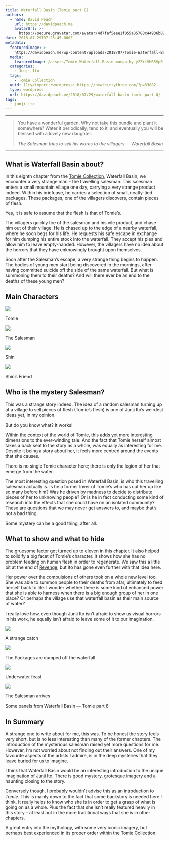 ```yaml
---
title: Waterfall Basin (Tomie part 8)
authors:
  - name: David Peach
    url: https://davidpeach.me
    avatarUrl: >-
      https://secure.gravatar.com/avatar/4d7faf5eee1f055a85788c44936b8995eaab6dfb004e7854ec747ccb272e91ee?s=96&d=mm&r=g
date: 2018-07-29T07:23:45.000Z
metadata:
  featuredImage: >-
    https://davidpeach.me/wp-content/uploads/2018/07/Tomie-Waterfall-Basin-manga-by-Junji-Ito-scaled.webp
  media:
    featuredImage: /assets/Tomie-Waterfall-Basin-manga-by-y2ZifVMSSVp0.webp
  categories:
    - Junji Ito
  tags:
    - Tomie Collection
  uuid: 11ty/import::wordpress::https://newthirtythree.com/?p=33082
  type: wordpress
  url: https://davidpeach.me/2018/07/29/waterfall-basin-tomie-part-8/
tags:
  - junji-ito
---
```

* * *

> You have a wonderful garden. Why not take this bundle and plant it somewhere? Water it periodically, tend to it, and eventually you will be blessed with a lovely new daughter.
> 
> <cite>The Salesman tries to sell his wares to the villagers — Waterfall Basin</cite>

* * *

## What is Waterfall Basin about?

In this eighth chapter from the [Tomie Collection](https://davidpeach.me/tag/tomie-collection/), Waterfall Basin, we encounter a very strange man – the travelling salesman. This salesman enters a small mountain village one day, carrying a very strange product indeed. Within his briefcase, he carries a selection of small, neatly-tied packages. These packages, one of the villagers discovers, contain pieces of flesh.

Yes, it is safe to assume that the flesh is that of Tomie’s.

The villagers quickly tire of the salesman and his vile product, and chase him out of their village. He is chased up to the edge of a nearby waterfall, where he soon begs for his life. He requests his safe escape in exchange for him dumping his entire stock into the waterfall. They accept his plea and allow him to leave empty-handed. However, the villagers have no idea about the horrors that they have unknowingly brought upon themselves.

Soon after the Salesman’s escape, a very strange thing begins to happen. The bodies of young men start being discovered in the mornings, after having committed suicide off the side of the same waterfall. But what is summoning them to their deaths? And will there ever be an end to the deaths of these young men?

## Main Characters

[![](/assets/Tomie-9-150x150-V42qJrm31kVi.jpg)](/assets/Tomie-9-150x150-V42qJrm31kVi.jpg)

Tomie

[![](/assets/The-Salesman-150x150-M2NRqGNLSj2R.jpg)](/assets/The-Salesman-150x150-M2NRqGNLSj2R.jpg)

The Salesman

[![](/assets/Shin-150x150-m6scbX5gK7gp.jpg)](/assets/Shin-150x150-m6scbX5gK7gp.jpg)

Shin

[![](/assets/Shins-Friend-150x150-a3WPFZ3eZXKv.jpg)](/assets/Shins-Friend-150x150-a3WPFZ3eZXKv.jpg)

Shin’s Friend

## Who is the mystery Salesman?

This was a strange story indeed. The idea of a random salesman turning up at a village to sell pieces of flesh (Tomie’s flesh) is one of Junji Ito’s weirdest ideas yet, in my opinion.

But do you know what? It works!

Within the context of the world of Tomie, this adds yet more interesting dimensions to the ever-winding tale. And the fact that Tomie herself almost takes a back seat to the story as a whole, was equally as interesting for me. Despite it being a story about her, it feels more centred around the events that she causes.

There is no single Tomie character here; there is only the legion of her that emerge from the water.

The most interesting question posed in Waterfall Basin, is who this travelling salesman actually is. Is he a former lover of Tomie’s who has cut her up like so many before him? Was he driven by madness to decide to distribute pieces of her to unknowing people? Or is he in fact conducting some kind of research into the effects that she could have on an isolated community? These are questions that we may never get answers to, and maybe that’s not a bad thing.

Some mystery can be a good thing, after all.

## What to show and what to hide

The gruesome factor got turned up to eleven in this chapter. It also helped to solidify a big facet of Tomie’s character. It shows how she has no problem feeding on human flesh in order to regenerate. We saw this a little bit at the end of [Revenge](https://davidpeach.me/revenge-tomie-part-7/), but Ito has gone even further with that idea here.

Her power over the compulsions of others took on a whole new level too. She was able to summon people to their deaths from afar, ultimately to feed herself back to life. I wonder whether there is some kind of enhanced power that she is able to harness when there is a big enough group of her in one place? Or perhaps the village use that waterfall basin as their main source of water?

I really love how, even though Junji Ito isn’t afraid to show us visual horrors in his work, he equally isn’t afraid to leave some of it to our imagination.

[![](/assets/A-strange-catch-1-355x600-gVg3GxXJudPY.jpg)](/assets/A-strange-catch-1-355x600-gVg3GxXJudPY.jpg)

A strange catch

[![](/assets/The-Packages-are-dumped-off-th-YaKY86DikzW2.jpg)](/assets/The-Packages-are-dumped-off-th-YaKY86DikzW2.jpg)

The Packages are dumped off the waterfall

[![](/assets/Underwater-feast-600x493-VKibft2fD04z.jpg)](/assets/Underwater-feast-600x493-VKibft2fD04z.jpg)

Underwater feast

[![](/assets/The-Salesman-arrives-600x352-bbpdXaSefR2K.jpg)](/assets/The-Salesman-arrives-600x352-bbpdXaSefR2K.jpg)

The Salesman arrives

Some panels from Waterfall Basin — Tomie part 8

## In Summary

A strange one to write about for me, this was. To be honest the story feels very short, but is no less interesting than many of the former chapters. The introduction of the mysterious salesman raised yet more questions for me. However, I’m not worried about not finding out their answers. One of my favourite aspects of the artists I admire, is in the deep mysteries that they leave buried for us to imagine.

I think that Waterfall Basin would be an interesting introduction to the unique imagination of Junji Ito. There is good mystery, grotesque imagery and a haunting closing to the story.

Conversely though, I probably wouldn’t advise this as an introduction to _Tomie_. This is mainly down to the fact that some backstory is needed here I think. It really helps to know who she is in order to get a grasp of what is going on as a whole. Plus the fact that she isn’t really featured heavily in this story – at least not in the more traditional ways that she is in other chapters.

A great entry into the mythology, with some very iconic imagery, but perhaps best experienced in its proper order within the Tomie Collection.